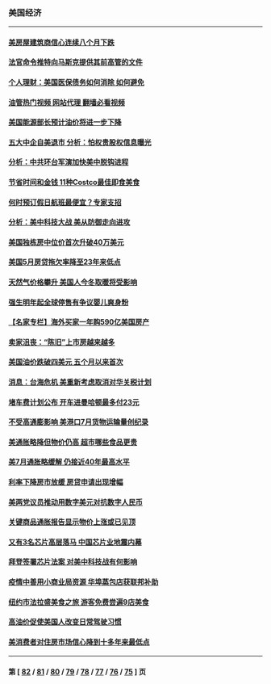 ### 美国经济
---
#### [美房屋建筑商信心连续八个月下跌](../../pages/ncid1078158/n13803285.md?08161645) 
#### [法官命令推特向马斯克提供其前高管的文件](../../pages/ncid1078158/n13803237.md?08161645) 
#### [个人理财：美国医保债务如何消除 如何避免](../../pages/ncid1078158/n13802360.md?08161645) 
#### [油管热门视频 网站代理 翻墙必看视频](http://209.222.30.114:81/youtube.html?08161645)
#### [美国能源部长预计油价将进一步下降](../../pages/ncid1078158/n13802638.md?08161645) 
#### [五大中企自美退市 分析：怕权贵股权信息曝光](../../pages/ncid1078158/n13802666.md?08161645) 
#### [分析：中共环台军演加快美中脱钩进程](../../pages/ncid1078158/n13801526.md?08161645) 
#### [节省时间和金钱 11种Costco最佳即食美食](../../pages/ncid1078158/n13792525.md?08161645) 
#### [何时预订假日航班最便宜？专家支招](../../pages/ncid1078158/n13800768.md?08161645) 
#### [分析：美中科技大战 美从防御走向进攻](../../pages/ncid1078158/n13802014.md?08161645) 
#### [美国独栋房中位价首次升破40万美元](../../pages/ncid1078158/n13801423.md?08161645) 
#### [美国5月房贷拖欠率降至23年来低点](../../pages/ncid1078158/n13801217.md?08161645) 
#### [天然气价格攀升 美国人今冬取暖将受影响](../../pages/ncid1078158/n13800918.md?08161645) 
#### [强生明年起全球停售有争议婴儿爽身粉](../../pages/ncid1078158/n13800779.md?08161645) 
#### [【名家专栏】海外买家一年购590亿美国房产](../../pages/ncid1078158/n13800325.md?08161645) 
#### [卖家沮丧：“陈旧”上市房越来越多](../../pages/ncid1078158/n13800258.md?08161645) 
#### [美国油价跌破四美元 五个月以来首次](../../pages/ncid1078158/n13800285.md?08161645) 
#### [消息：台海危机 美重新考虑取消对华关税计划](../../pages/ncid1078158/n13800218.md?08161645) 
#### [堵车费计划公布 开车进曼哈顿最多付23元](../../pages/ncid1078158/n13800107.md?08161645) 
#### [不受高通膨影响 美港口7月货物运输量创纪录](../../pages/ncid1078158/n13799976.md?08161645) 
#### [美通胀略降但物价仍高 超市哪些食品更贵](../../pages/ncid1078158/n13799895.md?08161645) 
#### [美7月通胀略缓解 仍接近40年最高水平](../../pages/ncid1078158/n13799732.md?08161645) 
#### [利率下降房市放缓 房贷申请出现增幅](../../pages/ncid1078158/n13799562.md?08161645) 
#### [美两党议员推动用数字美元对抗数字人民币](../../pages/ncid1078158/n13799236.md?08161645) 
#### [关键商品通胀报告显示物价上涨或已见顶](../../pages/ncid1078158/n13799137.md?08161645) 
#### [又有3名芯片高层落马 中国芯片业地震内幕](../../pages/ncid1078158/n13798941.md?08161645) 
#### [拜登签署芯片法案 对美中科技战有何影响](../../pages/ncid1078158/n13798973.md?08161645) 
#### [疫情中善用小商业局资源 华埠蒸包店获联邦补助](../../pages/ncid1078158/n13798543.md?08161645) 
#### [纽约市法拉盛美食之旅 游客免费尝遍9店美食](../../pages/ncid1078158/n13798517.md?08161645) 
#### [高油价促使美国人改变日常驾驶习惯](../../pages/ncid1078158/n13798504.md?08161645) 
#### [美消费者对住房市场信心降到十多年来最低点](../../pages/ncid1078158/n13798411.md?08161645) 

---
#### 第 [ [82](./82.md?08161645) / [81](./81.md?08161645) / [80](./80.md?08161645) / [79](./79.md?08161645) / [78](./78.md?08161645) / [77](./77.md?08161645) / [76](./76.md?08161645) / [75](./75.md?08161645) ] 页
